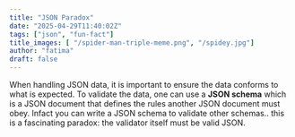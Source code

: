 ```yaml
---
title: "JSON Paradox"
date: "2025-04-29T11:40:02Z"
tags: ["json", "fun-fact"]
title_images: [ "/spider-man-triple-meme.png", "/spidey.jpg"]
author: "fatima"
draft: false
---
```


When handling JSON data, it is important to ensure the data conforms to what is expected.
To validate the data, one can use a **JSON schema** which is a JSON document that defines the rules 
another JSON document must obey. Infact you can write a JSON schema to validate other schemas.. this 
is a fascinating paradox: the validator itself must be valid JSON.  
